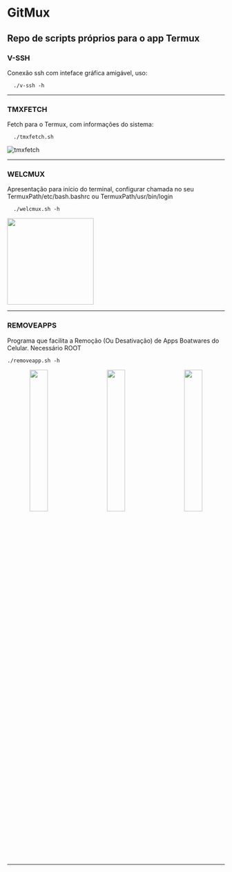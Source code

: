 # GitMux
## Repo de scripts próprios para o app Termux


  ### V-SSH

  Conexão ssh com inteface gráfica amigável, uso:

      ./v-ssh -h

-----------

  ### TMXFETCH

  Fetch para o Termux, com informações do sistema:
  
      ./tmxfetch.sh

![tmxfetch](https://github.com/Tk0082/giTmux/assets/105382833/54b7909d-cf1c-4fef-8dff-39750de8aa5f)

-----------

  ### WELCMUX
  
  Apresentação para início do terminal, configurar chamada 
  no seu TermuxPath/etc/bash.bashrc ou TermuxPath/usr/bin/login

      ./welcmux.sh -h

  <img src="https://github.com/Tk0082/giTmux/assets/105382833/05dacbbb-c82a-4c50-b27b-367d6c4100d3" width="200px" align="center" />

-----------

  ### REMOVEAPPS

  Programa que facilita a Remoção (Ou Desativação) de Apps Boatwares do Celular.
  Necessário ROOT

    ./removeapp.sh -h

<div width="100%" align="center">
  <img src="https://github.com/Tk0082/giTmux/assets/105382833/7a0fbc59-acfb-4d29-88f1-22263da7e20e" width="29%" align="left"/>
  <img src="https://github.com/Tk0082/giTmux/assets/105382833/c4220cf9-0da2-4b00-b799-6e77bd5009f9" width="29%" align="center"/>
  <img src="https://github.com/Tk0082/giTmux/assets/105382833/10c1aa6e-591f-4024-b8f0-4da8f5bc7046" width="29%" align="right"/>
</div>

-----------
